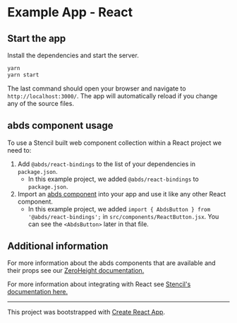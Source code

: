 # Example App - React

## Start the app

Install the dependencies and start the server.

```sh
yarn
yarn start
```

The last command should open your browser and navigate to `http://localhost:3000/`. The app will automatically reload if you change any of the source files.

## abds component usage

To use a Stencil built web component collection within a React project we need to:

1. Add `@abds/react-bindings` to the list of your dependencies in `package.json`.
   - In this example project, we added `@abds/react-bindings` to `package.json`.
2. Import an [abds component](https://zeroheight.com/6af807fb0/v/latest/p/56f98e-components/b/173c7d) into your app and use it like any other React component.
   - In this example project, we added `import { AbdsButton } from '@abds/react-bindings';` in `src/components/ReactButton.jsx`. You can see the `<AbdsButton>` later in that file.

## Additional information

For more information about the abds components that are available and their props see our [ZeroHeight documentation.](https://zeroheight.com/6af807fb0/v/latest/p/56f98e-components/b/173c7d)

For more information about integrating with React see [Stencil's documentation here.](https://stenciljs.com/docs/react)

---

This project was bootstrapped with [Create React App](https://github.com/facebook/create-react-app).
